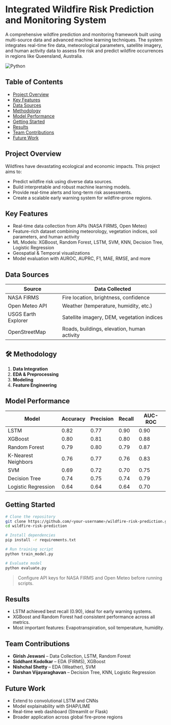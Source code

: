 #  Integrated Wildfire Risk Prediction and Monitoring System

A comprehensive wildfire prediction and monitoring framework built using multi-source data and advanced machine learning techniques. The system integrates real-time fire data, meteorological parameters, satellite imagery, and human activity data to assess fire risk and predict wildfire occurrences in regions like Queensland, Australia.

![Python](https://img.shields.io/badge/python-3.8%2B-blue)

##  Table of Contents

- [Project Overview](#project-overview)
- [Key Features](#key-features)
- [Data Sources](#data-sources)
- [Methodology](#methodology)
- [Model Performance](#model-performance)
- [Getting Started](#getting-started)
- [Results](#results)
- [Team Contributions](#team-contributions)
- [Future Work](#future-work)

## Project Overview

Wildfires have devastating ecological and economic impacts. This project aims to:

- Predict wildfire risk using diverse data sources.
- Build interpretable and robust machine learning models.
- Provide real-time alerts and long-term risk assessments.
- Create a scalable early warning system for wildfire-prone regions.

## Key Features

-  Real-time data collection from APIs (NASA FIRMS, Open Meteo)
-  Feature-rich dataset combining meteorology, vegetation indices, soil parameters, and human activity
-  ML Models: XGBoost, Random Forest, LSTM, SVM, KNN, Decision Tree, Logistic Regression
-  Geospatial & Temporal visualizations
-  Model evaluation with AUROC, AUPRC, F1, MAE, RMSE, and more

## Data Sources

| Source              | Data Collected                              |
| ------------------- | ------------------------------------------- |
| NASA FIRMS          | Fire location, brightness, confidence       |
| Open Meteo API      | Weather (temperature, humidity, etc.)       |
| USGS Earth Explorer | Satellite imagery, DEM, vegetation indices  |
| OpenStreetMap       | Roads, buildings, elevation, human activity |

## 🛠️ Methodology

1. **Data Integration**
2. **EDA & Preprocessing**
3. **Modeling**
4. **Feature Engineering**

##  Model Performance

| Model               | Accuracy | Precision | Recall | AUC-ROC |
| ------------------- | -------- | --------- | ------ | ------- |
| LSTM                | 0.82     | 0.77      | 0.90   | 0.90    |
| XGBoost             | 0.80     | 0.81      | 0.80   | 0.88    |
| Random Forest       | 0.79     | 0.80      | 0.79   | 0.87    |
| K-Nearest Neighbors | 0.76     | 0.77      | 0.76   | 0.83    |
| SVM                 | 0.69     | 0.72      | 0.70   | 0.75    |
| Decision Tree       | 0.74     | 0.75      | 0.74   | 0.79    |
| Logistic Regression | 0.64     | 0.64      | 0.64   | 0.70    |

##  Getting Started

```bash
# Clone the repository
git clone https://github.com/<your-username>/wildfire-risk-prediction.git
cd wildfire-risk-prediction

# Install dependencies
pip install -r requirements.txt

# Run training script
python train_model.py

# Evaluate model
python evaluate.py
```

> Configure API keys for NASA FIRMS and Open Meteo before running scripts.

##  Results

- LSTM achieved best recall (0.90), ideal for early warning systems.
- XGBoost and Random Forest had consistent performance across all metrics.
- Most important features: Evapotranspiration, soil temperature, humidity.

##  Team Contributions

- **Girish Jeswani** – Data Collection, LSTM, Random Forest
- **Siddhant Kodolkar** – EDA (FIRMS), XGBoost
- **Nishchal Shetty** – EDA (Weather), SVM
- **Darshan Vijayaraghavan** – Decision Tree, KNN, Logistic Regression

##  Future Work

- Extend to convolutional LSTM and CNNs
- Model explainability with SHAP/LIME
- Real-time web dashboard (Streamlit or Flask)
- Broader application across global fire-prone regions
